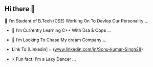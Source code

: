 ## Hi there 👋
🔭 I’m Student of B.Tech (CSE) Working On To Devlop Our  Personality  ...
- 🌱 I’m Currently Learning  C++ With Dsa & Oops  ...
- 👯 I’m Looking To Chase My dream Company ...

- Link To [Linkedin] = (www.linkedin.com/in/Sonu-kumar-Singh28)

- ⚡ Fun fact: I'm a Lazy Dancer  ...
<!--
**Sonu-kumar-singh-28/Sonu-Kumar-Singh-28** is a ✨ _special_ ✨ repository because its `README.md` (this file) appears on your GitHub profile.

Here are some ideas to get you started:

- 🔭 I’m currently working on ...
- 🌱 I’m currently learning ...
- 👯 I’m looking to collaborate on ...
- 🤔 I’m looking for help with ...
- 💬 Ask me about ...
- 📫 How to reach me: ...
- 😄 Pronouns: ...
- ⚡ Fun fact: ...
-->
